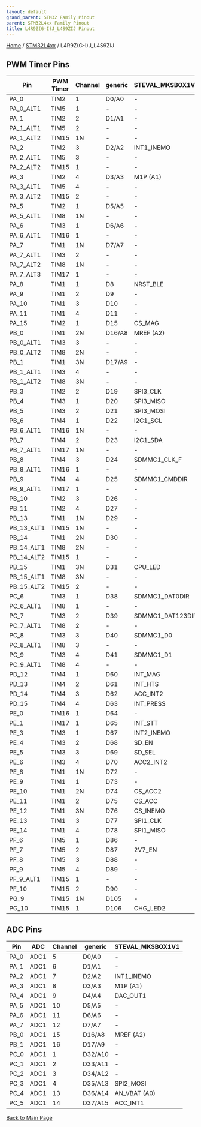 ```yaml
---
layout: default
grand_parent: STM32 Family Pinout
parent: STM32L4xx Family Pinout
title: L4R9Z(G-I)J_L4S9ZIJ Pinout
---
```


[Home](../../index.md) / [STM32L4xx](../index.md) / L4R9Z(G-I)J_L4S9ZIJ

## PWM Timer Pins

| Pin | PWM Timer | Channel | generic | STEVAL_MKSBOX1V1 |
| --- | --- | --- | --- | --- |
| PA_0 | TIM2 | 1 | D0/A0 | - |
| PA_0_ALT1 | TIM5 | 1 | - | - |
| PA_1 | TIM2 | 2 | D1/A1 | - |
| PA_1_ALT1 | TIM5 | 2 | - | - |
| PA_1_ALT2 | TIM15 | 1N | - | - |
| PA_2 | TIM2 | 3 | D2/A2 | INT1_INEMO |
| PA_2_ALT1 | TIM5 | 3 | - | - |
| PA_2_ALT2 | TIM15 | 1 | - | - |
| PA_3 | TIM2 | 4 | D3/A3 | M1P (A1) |
| PA_3_ALT1 | TIM5 | 4 | - | - |
| PA_3_ALT2 | TIM15 | 2 | - | - |
| PA_5 | TIM2 | 1 | D5/A5 | - |
| PA_5_ALT1 | TIM8 | 1N | - | - |
| PA_6 | TIM3 | 1 | D6/A6 | - |
| PA_6_ALT1 | TIM16 | 1 | - | - |
| PA_7 | TIM1 | 1N | D7/A7 | - |
| PA_7_ALT1 | TIM3 | 2 | - | - |
| PA_7_ALT2 | TIM8 | 1N | - | - |
| PA_7_ALT3 | TIM17 | 1 | - | - |
| PA_8 | TIM1 | 1 | D8 | NRST_BLE |
| PA_9 | TIM1 | 2 | D9 | - |
| PA_10 | TIM1 | 3 | D10 | - |
| PA_11 | TIM1 | 4 | D11 | - |
| PA_15 | TIM2 | 1 | D15 | CS_MAG |
| PB_0 | TIM1 | 2N | D16/A8 | MREF (A2) |
| PB_0_ALT1 | TIM3 | 3 | - | - |
| PB_0_ALT2 | TIM8 | 2N | - | - |
| PB_1 | TIM1 | 3N | D17/A9 | - |
| PB_1_ALT1 | TIM3 | 4 | - | - |
| PB_1_ALT2 | TIM8 | 3N | - | - |
| PB_3 | TIM2 | 2 | D19 | SPI3_CLK |
| PB_4 | TIM3 | 1 | D20 | SPI3_MISO |
| PB_5 | TIM3 | 2 | D21 | SPI3_MOSI |
| PB_6 | TIM4 | 1 | D22 | I2C1_SCL |
| PB_6_ALT1 | TIM16 | 1N | - | - |
| PB_7 | TIM4 | 2 | D23 | I2C1_SDA |
| PB_7_ALT1 | TIM17 | 1N | - | - |
| PB_8 | TIM4 | 3 | D24 | SDMMC1_CLK_F |
| PB_8_ALT1 | TIM16 | 1 | - | - |
| PB_9 | TIM4 | 4 | D25 | SDMMC1_CMDDIR |
| PB_9_ALT1 | TIM17 | 1 | - | - |
| PB_10 | TIM2 | 3 | D26 | - |
| PB_11 | TIM2 | 4 | D27 | - |
| PB_13 | TIM1 | 1N | D29 | - |
| PB_13_ALT1 | TIM15 | 1N | - | - |
| PB_14 | TIM1 | 2N | D30 | - |
| PB_14_ALT1 | TIM8 | 2N | - | - |
| PB_14_ALT2 | TIM15 | 1 | - | - |
| PB_15 | TIM1 | 3N | D31 | CPU_LED |
| PB_15_ALT1 | TIM8 | 3N | - | - |
| PB_15_ALT2 | TIM15 | 2 | - | - |
| PC_6 | TIM3 | 1 | D38 | SDMMC1_DAT0DIR |
| PC_6_ALT1 | TIM8 | 1 | - | - |
| PC_7 | TIM3 | 2 | D39 | SDMMC1_DAT123DIR |
| PC_7_ALT1 | TIM8 | 2 | - | - |
| PC_8 | TIM3 | 3 | D40 | SDMMC1_D0 |
| PC_8_ALT1 | TIM8 | 3 | - | - |
| PC_9 | TIM3 | 4 | D41 | SDMMC1_D1 |
| PC_9_ALT1 | TIM8 | 4 | - | - |
| PD_12 | TIM4 | 1 | D60 | INT_MAG |
| PD_13 | TIM4 | 2 | D61 | INT_HTS |
| PD_14 | TIM4 | 3 | D62 | ACC_INT2 |
| PD_15 | TIM4 | 4 | D63 | INT_PRESS |
| PE_0 | TIM16 | 1 | D64 | - |
| PE_1 | TIM17 | 1 | D65 | INT_STT |
| PE_3 | TIM3 | 1 | D67 | INT2_INEMO |
| PE_4 | TIM3 | 2 | D68 | SD_EN |
| PE_5 | TIM3 | 3 | D69 | SD_SEL |
| PE_6 | TIM3 | 4 | D70 | ACC2_INT2 |
| PE_8 | TIM1 | 1N | D72 | - |
| PE_9 | TIM1 | 1 | D73 | - |
| PE_10 | TIM1 | 2N | D74 | CS_ACC2 |
| PE_11 | TIM1 | 2 | D75 | CS_ACC |
| PE_12 | TIM1 | 3N | D76 | CS_INEMO |
| PE_13 | TIM1 | 3 | D77 | SPI1_CLK |
| PE_14 | TIM1 | 4 | D78 | SPI1_MISO |
| PF_6 | TIM5 | 1 | D86 | - |
| PF_7 | TIM5 | 2 | D87 | 2V7_EN |
| PF_8 | TIM5 | 3 | D88 | - |
| PF_9 | TIM5 | 4 | D89 | - |
| PF_9_ALT1 | TIM15 | 1 | - | - |
| PF_10 | TIM15 | 2 | D90 | - |
| PG_9 | TIM15 | 1N | D105 | - |
| PG_10 | TIM15 | 1 | D106 | CHG_LED2 |


## ADC Pins

| Pin | ADC | Channel | generic | STEVAL_MKSBOX1V1 |
| --- | --- | --- | --- | --- |
| PA_0 | ADC1 | 5 | D0/A0 | - |
| PA_1 | ADC1 | 6 | D1/A1 | - |
| PA_2 | ADC1 | 7 | D2/A2 | INT1_INEMO |
| PA_3 | ADC1 | 8 | D3/A3 | M1P (A1) |
| PA_4 | ADC1 | 9 | D4/A4 | DAC_OUT1 |
| PA_5 | ADC1 | 10 | D5/A5 | - |
| PA_6 | ADC1 | 11 | D6/A6 | - |
| PA_7 | ADC1 | 12 | D7/A7 | - |
| PB_0 | ADC1 | 15 | D16/A8 | MREF (A2) |
| PB_1 | ADC1 | 16 | D17/A9 | - |
| PC_0 | ADC1 | 1 | D32/A10 | - |
| PC_1 | ADC1 | 2 | D33/A11 | - |
| PC_2 | ADC1 | 3 | D34/A12 | - |
| PC_3 | ADC1 | 4 | D35/A13 | SPI2_MOSI |
| PC_4 | ADC1 | 13 | D36/A14 | AN_VBAT (A0) |
| PC_5 | ADC1 | 14 | D37/A15 | ACC_INT1 |


[Back to Main Page](../../index.md)